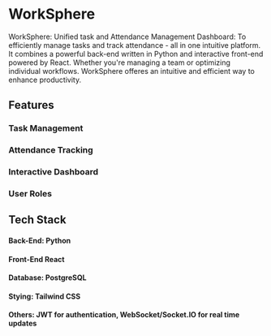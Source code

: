 # WorkSphere

WorkSphere: Unified task and Attendance Management Dashboard: To efficiently manage tasks and track attendance - all in one intuitive platform.
It combines a powerful back-end written in Python and interactive front-end powered by React. Whether you're managing a team or optimizing individual workflows.
WorkSphere offeres an intuitive and efficient way to enhance productivity.

## Features

### Task Management

### Attendance Tracking

### Interactive Dashboard

### User Roles

## Tech Stack

#### Back-End: Python

#### Front-End React

#### Database: PostgreSQL

#### Stying: Tailwind CSS

#### Others: JWT for authentication, WebSocket/Socket.IO for real time updates
